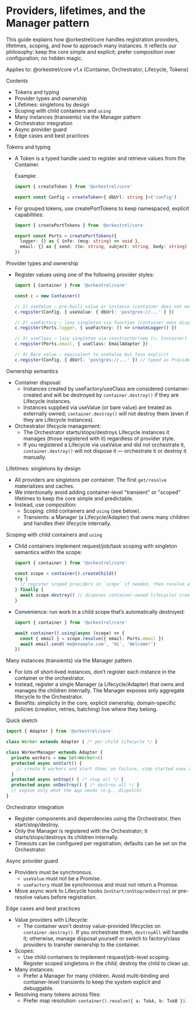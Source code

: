 # Providers, lifetimes, and the Manager pattern

This guide explains how @orkestrel/core handles registration providers, lifetimes, scoping, and how to approach many instances. It reflects our philosophy: keep the core simple and explicit; prefer composition over configuration; no hidden magic.

Applies to: @orkestrel/core v1.x (Container, Orchestrator, Lifecycle, Tokens)

Contents
- Tokens and typing
- Provider types and ownership
- Lifetimes: singletons by design
- Scoping with child containers and `using`
- Many instances (transients) via the Manager pattern
- Orchestrator integration
- Async provider guard
- Edge cases and best practices

Tokens and typing
- A Token<T> is a typed handle used to register and retrieve values from the Container.
  
  Example:
  
  ```ts
  import { createToken } from '@orkestrel/core'
  
  export const Config = createToken<{ dbUrl: string }>('config')
  ```
- For grouped tokens, use createPortTokens to keep namespaced, explicit capabilities:
  
  ```ts
  import { createPortTokens } from '@orkestrel/core'
  
  export const Ports = createPortTokens({
    logger: {} as { info: (msg: string) => void },
    email: {} as { send: (to: string, subject: string, body: string) => Promise<void> },
  })
  ```

Provider types and ownership
- Register values using one of the following provider styles:
  
  ```ts
  import { Container } from '@orkestrel/core'
  
  const c = new Container()
  
  // 1) useValue — pre-built value or instance (container does not own disposal)
  c.register(Config, { useValue: { dbUrl: 'postgres://...' } })
  
  // 2) useFactory — lazy singleton via function (container owns disposal of Lifecycle)
  c.register(Ports.logger, { useFactory: () => createLogger() })
  
  // 3) useClass — lazy singleton via constructor(new (c: Container) => T)
  c.register(Ports.email, { useClass: EmailAdapter })
  
  // 4) Bare value — equivalent to useValue but less explicit
  c.register(Config, { dbUrl: 'postgres://...' }) // typed as Provider<T> union
  ```

Ownership semantics
- Container disposal:
  - Instances created by useFactory/useClass are considered container-created and will be destroyed by `container.destroy()` if they are Lifecycle instances.
  - Instances supplied via useValue (or bare value) are treated as externally owned; `container.destroy()` will not destroy them (even if they are Lifecycle instances).
- Orchestrator lifecycle management:
  - The Orchestrator starts/stops/destroys Lifecycle instances it manages (those registered with it) regardless of provider style.
  - If you registered a Lifecycle via useValue and did not orchestrate it, `container.destroy()` will not dispose it — orchestrate it or destroy it manually.

Lifetimes: singletons by design
- All providers are singletons per container. The first `get/resolve` materializes and caches.
- We intentionally avoid adding container-level "transient" or "scoped" lifetimes to keep the core simple and predictable.
- Instead, use composition:
  - Scoping: child containers and `using` (see below).
  - Transients: a Manager (a Lifecycle/Adapter) that owns many children and handles their lifecycle internally.

Scoping with child containers and `using`
- Child containers implement request/job/task scoping with singleton semantics within the scope:
  
  ```ts
  import { container } from '@orkestrel/core'
  
  const scope = container().createChild()
  try {
    // register scoped providers in `scope` if needed, then resolve and use
  } finally {
    await scope.destroy() // disposes container-owned lifecycles created in the scope
  }
  ```
- Convenience: run work in a child scope that’s automatically destroyed:
  
  ```ts
  import { container } from '@orkestrel/core'
  
  await container().using(async (scope) => {
    const { email } = scope.resolve({ email: Ports.email })
    await email.send('me@example.com', 'Hi', 'Welcome!')
  })
  ```

Many instances (transients) via the Manager pattern
- For lots of short‑lived instances, don’t register each instance in the container or the orchestrator.
- Instead, register a single Manager (a Lifecycle/Adapter) that owns and manages the children internally. The Manager exposes only aggregate lifecycle to the Orchestrator.
- Benefits: simplicity in the core, explicit ownership, domain-specific policies (creation, retries, batching) live where they belong.

Quick sketch
```ts
import { Adapter } from '@orkestrel/core'

class Worker extends Adapter { /* per-child lifecycle */ }

class WorkerManager extends Adapter {
  private workers = new Set<Worker>()
  protected async onStart() {
    // create N workers and start them; on failure, stop started ones and rethrow
  }
  protected async onStop() { /* stop all */ }
  protected async onDestroy() { /* destroy all */ }
  // expose only what the app needs (e.g., dispatch)
}
```

Orchestrator integration
- Register components and dependencies using the Orchestrator, then start/stop/destroy.
- Only the Manager is registered with the Orchestrator; it starts/stops/destroys its children internally.
- Timeouts can be configured per registration; defaults can be set on the Orchestrator.

Async provider guard
- Providers must be synchronous.
  - `useValue` must not be a Promise.
  - `useFactory` must be synchronous and must not return a Promise.
- Move async work to Lifecycle hooks (`onStart/onStop/onDestroy`) or pre-resolve values before registration.

Edge cases and best practices
- Value providers with Lifecycle:
  - The container won’t destroy value-provided lifecycles on `container.destroy()`. If you orchestrate them, `destroyAll` will handle it; otherwise, manage disposal yourself or switch to factory/class providers to transfer ownership to the container.
- Scopes:
  - Use child containers to implement request/job-level scoping. Register scoped singletons in the child; destroy the child to clean up.
- Many instances:
  - Prefer a Manager for many children. Avoid multi-binding and container-level transients to keep the system explicit and debuggable.
- Resolving many tokens across files:
  - Prefer map resolution: `container().resolve({ a: TokA, b: TokB })`.

